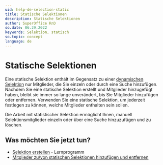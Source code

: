 ```yaml
---
uid: help-de-selection-static
title: Statische Selektionen
description: Statische Selektionen
author: SuperOffice RnD
so.date: 06.29.2022
keywords: Selektion, statisch
so.topic: concept
language: de
---
```


# Statische Selektionen

Eine statische Selektion enthält im Gegensatz zu einer [dynamischen Selektion][1] nur Mitglieder, die Sie einzeln oder durch eine Suche hinzufügen. Nachdem Sie eine statische Selektion erstellt und Mitglieder hinzugefügt haben, bleibt sie immer so lange unverändert, bis Sie Mitglieder hinzufügen oder entfernen. Verwenden Sie eine statische Selektion, um jederzeit festlegen zu können, welche Mitglieder enthalten sein sollen.

Die Arbeit mit statistischer Selektion ermöglicht Ihnen, manuell Selektionsmitglieder einzeln oder über eine Suche hinzuzufügen und zu löschen.

## Was möchten Sie jetzt tun?

* [Selektion erstellen][2] - Lernprogramm
* [Mitglieder zu/von statischen Selektionen hinzufügen und entfernen][3]

<!-- Referenced links -->
[1]: dynamic-selections.md
[2]: create/tutorial.yml
[3]: update/add-remove-members-static.md

<!-- Referenced images -->
